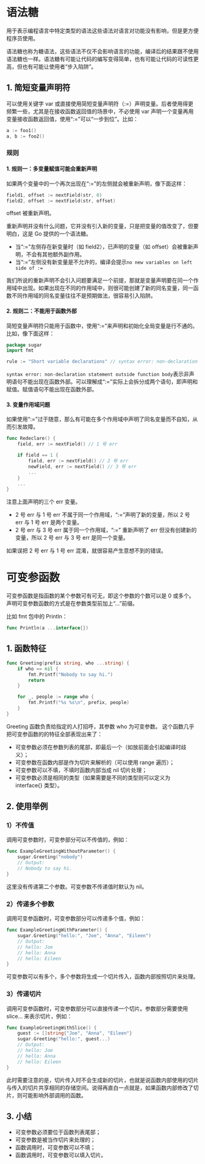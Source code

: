 # 语法糖
用于表示编程语言中特定类型的语法这些语法对语言对功能没有影响，但是更方便程序员使用。

语法糖也称为糖语法，这些语法不仅不会影响语言的功能，编译后的结果跟不使用语法糖也一样。语法糖有可能让代码的编写变得简单，也有可能让代码的可读性更高，但也有可能让使用者“步入陷阱”。

## 1. 简短变量声明符
可以使用关键字 var 或直接使用简短变量声明符（:=）声明变量。后者使用得更频繁一些，尤其是在接收函数返回值的场景中，不必使用 var 声明一个变量再用变量接收函数返回值，使用“:=”可以“一步到位”。比如：
```go
a := foo1()
a, b := foo2()
```

### 规则
#### 1. 规则一：多变量赋值可能会重新声明
如果两个变量中的一个再次出现在“:=”的左侧就会被重新声明，像下面这样：
```go
field1, offset := nextField(str, 0)
field2, offset := nextField(str, offset)
```
offset 被重新声明。

重新声明并没有什么问题，它并没有引入新的变量，只是把变量的值改变了，但要明白，这是 Go 提供的一个语法糖。
- 当“:=”左侧存在新变量时（如 field2），已声明的变量（如 offset）会被重新声明，不会有其他额外副作用。
- 当“:=”左侧没有新变量是不允许的，编译会提示`no new variables on left side of :=`

我们所说的重新声明不会引入问题要满足一个前提，那就是变量声明要在同一个作用域中出现。如果出现在不同的作用域中，则很可能创建了新的同名变量，同一函数不同作用域的同名变量往往不是预期做法，很容易引入陷阱。

#### 2. 规则二：不能用于函数外部
简短变量声明符只能用于函数中，使用“:=”来声明和初始化全局变量是行不通的。
比如，像下面这样：
```go
package sugar
import fmt

rule := "Short variable declarations" // syntax error: non-declaration statement outside function body
```
`syntax error: non-declaration statement outside function body`表示非声明语句不能出现在函数外部。可以理解成“:=”实际上会拆分成两个语句，即声明和赋值。赋值语句不能出现在函数外部。

#### 3. 变量作用域问题
如果使用“:=”过于随意，那么有可能在多个作用域中声明了同名变量而不自知，从而引发故障。
```go
func Redeclare() {
    field, err := nextField() // 1 号 err

    if field == 1 {
        field, err := nextField() // 2 号 err
        newField, err := nextField() // 3 号 err
        ...
    }
    ...
}
```
注意上面声明的三个 err 变量。
- 2 号 err 与 1 号 err 不属于同一个作用域，“:=”声明了新的变量，所以 2 号 err 与 1 号 err 是两个变量。
- 2 号 err 与 3 号 err 属于同一个作用域，“:=” 重新声明了 err 但没有创建新的变量，所以 2 号 err 与 3 号 err 是同一个变量。

如果误把 2 号 err 与 1 号 err 混淆，就很容易产生意想不到的错误。

# 可变参函数
可变参函数是指函数的某个参数可有可无，即这个参数的个数可以是 0 或多个。声明可变参数函数的方式是在参数类型前加上“...”前缀。

比如 fmt 包中的 Println：
```go
func Println(a ...interface{})
```

## 1. 函数特征
```go
func Greeting(prefix string, who ...string) {
	if who == nil {
		fmt.Printf("Nobody to say hi.")
		return
	}

	for _, people := range who {
		fmt.Printf("%s %s\n", prefix, people)
	}
}
```
Greeting 函数负责给指定的人打招呼，其参数 who 为可变参数。
这个函数几乎把可变参函数的的特征全部表现出来了：
- 可变参数必须在参数列表的尾部，即最后一个（如放前面会引起编译时歧义）；
- 可变参数在函数内部是作为切片来解析的（可以使用 range 遍历）；
- 可变参数可以不填，不填时函数内部当成 nil 切片处理；
- 可变参数必须是相同的类型（如果需要是不同的类型则可以定义为 interface{} 类型）。

## 2. 使用举例
### 1）不传值
调用可变参数时，可变参部分可以不传值的，例如：
```go
func ExampleGreetingWithoutParameter() {
    sugar.Greeting("nobody")
    // Output:
    // Nobody to say hi.
}
```
这里没有传递第二个参数。可变参数不传递值时默认为 nil。

### 2）传递多个参数
调用可变参函数时，可变参数部分可以传递多个值，例如：
```go
func ExampleGreetingWithParameter() {
    sugar.Greeting("hello:", "Joe", "Anna", "Eileen")
    // Output:
    // hello: Joe
    // hello: Anna
    // hello: Eileen
}
```
可变参数可以有多个，多个参数将生成一个切片传入，函数内部按照切片来处理。

### 3）传递切片
调用可变参函数时，可变参数部分可以直接传递一个切片。参数部分需要使用 slice... 来表示切片，例如：
```go
func ExampleGreetingWithSlice() {
    guest := []string{"Joe", "Anna", "Eileen"}
    sugar.Greeting("hello:", guest...)
    // Output:
    // hello: Joe
    // hello: Anna
    // hello: Eileen
}
```
此时需要注意的是，切片传入时不会生成新的切片，也就是说函数内部使用的切片与传入的切片共享相同的存储空间。说得再直白一点就是，如果函数内部修改了切片，则可能影响外部调用的函数。

## 3. 小结
- 可变参数必须要位于函数列表尾部；
- 可变参数是被当作切片来处理的；
- 函数调用时，可变参数可以不填；
- 函数调用时，可变参数可以填入切片。